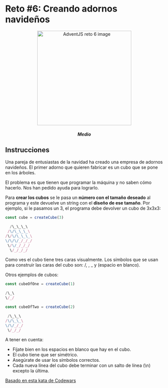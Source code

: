 # Reto #6: Creando adornos navideños

<div align="center">
  <img src="https://adventjs.dev/challenges-2022/6.svg" alt="AdventJS reto 6 image" width="300px">
  <h5 style="font-weight:bold;" >Medio</h5>
</div>

## Instrucciones
Una pareja de entusiastas de la navidad ha creado una empresa de adornos navideños. El primer adorno que quieren fabricar es un cubo que se pone en los árboles.

El problema es que tienen que programar la máquina y no saben cómo hacerlo. Nos han pedido ayuda para lograrlo.

Para **crear los cubos** se le pasa un **número con el tamaño deseado** al programa y este devuelve un string con el **diseño de ese tamaño**. Por ejemplo, si le pasamos un 3, el programa debe devolver un cubo de 3x3x3:

```js
const cube = createCube(3)

  /\_\_\_\
 /\/\_\_\_\
/\/\/\_\_\_\
\/\/\/_/_/_/
 \/\/_/_/_/
  \/_/_/_/
```

Como ves el cubo tiene tres caras visualmente. Los símbolos que se usan para construir las caras del cubo son: /, \, _ y (espacio en blanco).

Otros ejemplos de cubos:

```js
const cubeOfOne = createCube(1)

/\_\
\/_/

const cubeOfTwo = createCube(2)

 /\_\_\
/\/\_\_\
\/\/_/_/
 \/_/_/
```

A tener en cuenta:

- Fíjate bien en los espacios en blanco que hay en el cubo.
- El cubo tiene que ser simétrico.
- Asegúrate de usar los símbolos correctos.
- Cada nueva línea del cubo debe terminar con un salto de línea (\n) excepto la última.

[Basado en esta kata de Codewars](https://www.codewars.com/kata/6387ea2cf418c41d277f3ffa/javascript)